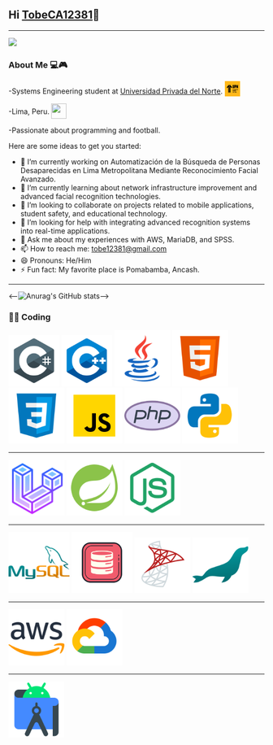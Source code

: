 ## Hi [TobeCA12381][website]👋
---

<img src= "https://media1.tenor.com/m/OyCBoVtkg7YAAAAd/ellen-joe-zzz.gif">

### About Me 💻🎮
-Systems Engineering student at [Universidad Privada del Norte][University]. <img src="UPN.png" alt="UPN Icon"  width="30" height="30" style="vertical-align:-5px;">

-Lima, Peru. <img src="https://cdn-icons-png.flaticon.com/512/14009/14009756.png" width="30" height="30" style="vertical-align:-9px;" >

-Passionate about programming and football.

Here are some ideas to get you started:

- 🔭 I’m currently working on Automatización de la Búsqueda de Personas Desaparecidas en Lima Metropolitana Mediante Reconocimiento Facial Avanzado.
- 🌱 I’m currently learning about network infrastructure improvement and advanced facial recognition technologies.
- 👯 I’m looking to collaborate on projects related to mobile applications, student safety, and educational technology.
- 🤔 I’m looking for help with integrating advanced recognition systems into real-time applications.
- 💬 Ask me about my experiences with AWS, MariaDB, and SPSS.
- 📫 How to reach me: tobe12381@gmail.com
- 😄 Pronouns: He/Him
- ⚡ Fun fact: My favorite place is Pomabamba, Ancash.

---

<--![![Anurag's GitHub stats](https://github-readme-stats.vercel.app/api?username=TobeCA12381)](https://github.com/anuraghazra/github-readme-stats)-->

### 👨‍💻 Coding

<img alt="C#" width="100" height="100" src="ICONS/Csharp.png" />
<!--C#++-->


<!--C++-->

<img alt="C++" width="100" height="100" src="ICONS/C++.png" />

<!--JAVA+-->
<img alt="JAVA" width="110" height="110" src="ICONS/JAVA.png" />

<!--HTML-->
<img alt="HTML" width="110" height="110" src="ICONS/HTML.png" />


<!--CSS-->

<img alt="CSS" width="110" height="110" src="ICONS/CSS.png" />

<!--JS-->

<img alt="JS" width="110" height="110" src="ICONS/JS.png" />
<!--php-->
<img alt="PHP" width="110" height="110" src="ICONS/PHP.png" />
<!--python-->
<img alt="PY" width="110" height="110" src="ICONS/PY.png" />

---

<!--Laravel-->
<img alt="LARAVEL" width="110" height="110" src="ICONS/LARAVEL.png" />

<!--Springboot-->
<img alt="SPRING" width="110" height="110" src="ICONS/SPRING.png" />

<!--NodeJS-->
<img alt="NODEJS" width="110" height="110" src="ICONS/NODEJS.png" />

---

<!--Mysql-->
<img alt="MYSQL" width="120" height="120" src="ICONS/MYSQL.png" />
<!--Oracle database-->
<img alt="ORACLE" width="120" height="120" src="ICONS/ORACLE.png" />

<!--SQL Server-->
<img alt="SQLSERVER" width="110" height="110" src="ICONS/SQLSERVER.png" />
<!--Mariadb-->
<img alt="MARIADB" width="110" height="110" src="ICONS/MARIADB.png" />

---

<!--AWS CLOUD-->

<img alt="AWS" width="110" height="110" src="ICONS/AWS.png" />
<!--Google Cloud-->
<img alt="GOCLOUD" width="110" height="110" src="ICONS/GOCLOUD.png" />

---
<!--Android Studio-->

<img alt="ANDROID" width="110" height="110" src="ICONS/ANDROID.png" />

<!--LINKS-->

[website]: https://github.com/TobeCA12381
[University]:https://www.upn.edu.pe/
